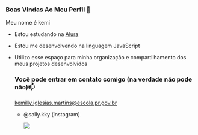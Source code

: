 ### Boas Vindas Ao Meu Perfil 💙

Meu nome é kemi

- Estou estudando na [Alura](https://www.alura.com.br)
- Estou me desenvolvendo na linguagem JavaScript
- Utilizo esse espaço para minha organização e compartilhamento dos meus projetos desenvolvidos

  ### Você pode entrar em contato comigo (na verdade não pode não)📫

  kemilly.iglesias.martins@escola.pr.gov.br
  
  - @sally.kky (instagram)
 

    ![](https://media.tenor.com/7RoKGSkAV7oAAAAd/larry-johnson-sal-fisher.gif)
